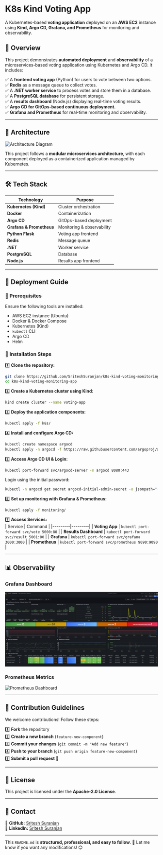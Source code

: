 # **K8s Kind Voting App**  

A Kubernetes-based **voting application** deployed on an **AWS EC2** instance using **Kind, Argo CD, Grafana, and Prometheus** for monitoring and observability.  

## **📌 Overview**  

This project demonstrates **automated deployment** and **observability** of a microservices-based voting application using Kubernetes and Argo CD. It includes:  

✅ A **frontend voting app** (Python) for users to vote between two options.  
✅ **Redis** as a message queue to collect votes.  
✅ A **.NET worker service** to process votes and store them in a database.  
✅ A **PostgreSQL database** for persistent storage.  
✅ A **results dashboard** (Node.js) displaying real-time voting results.  
✅ **Argo CD for GitOps-based continuous deployment.**  
✅ **Grafana and Prometheus** for real-time monitoring and observability.  

---

## **📁 Architecture**  

![Architecture Diagram](k8s-kind-voting-app.png)  

This project follows a **modular microservices architecture**, with each component deployed as a containerized application managed by Kubernetes.  

---

## **🛠️ Tech Stack**  

| Technology | Purpose |
|------------|---------|
| **Kubernetes (Kind)** | Cluster orchestration |
| **Docker** | Containerization |
| **Argo CD** | GitOps-based deployment |
| **Grafana & Prometheus** | Monitoring & observability |
| **Python Flask** | Voting app frontend |
| **Redis** | Message queue |
| **.NET** | Worker service |
| **PostgreSQL** | Database |
| **Node.js** | Results app frontend |

---

## **🚀 Deployment Guide**  

### **🔹 Prerequisites**  

Ensure the following tools are installed:  
- AWS EC2 instance (Ubuntu)  
- Docker & Docker Compose  
- Kubernetes (Kind)  
- `kubectl` CLI  
- Argo CD  
- Helm  

### **🔹 Installation Steps**  

1️⃣ **Clone the repository:**  
```bash
git clone https://github.com/SriteshSuranjan/k8s-kind-voting-monitoring-app.git
cd k8s-kind-voting-monitoring-app
```

2️⃣ **Create a Kubernetes cluster using Kind:**  
```bash
kind create cluster --name voting-app
```

3️⃣ **Deploy the application components:**  
```bash
kubectl apply -f k8s/
```

4️⃣ **Install and configure Argo CD:**  
```bash
kubectl create namespace argocd
kubectl apply -n argocd -f https://raw.githubusercontent.com/argoproj/argo-cd/stable/manifests/install.yaml
```

5️⃣ **Access Argo CD UI & Login:**  
```bash
kubectl port-forward svc/argocd-server -n argocd 8080:443
```
Login using the initial password:  
```bash
kubectl -n argocd get secret argocd-initial-admin-secret -o jsonpath="{.data.password}" | base64 -d; echo
```

6️⃣ **Set up monitoring with Grafana & Prometheus:**  
```bash
kubectl apply -f monitoring/
```

7️⃣ **Access Services:**  
| Service | Command |
|---------|---------|
| **Voting App** | `kubectl port-forward svc/vote 5000:80` |
| **Results Dashboard** | `kubectl port-forward svc/result 5001:80` |
| **Grafana** | `kubectl port-forward svc/grafana 3000:3000` |
| **Prometheus** | `kubectl port-forward svc/prometheus 9090:9090` |

---

## **📊 Observability**  

### **Grafana Dashboard**  
![Grafana Dashboard](grafana.png)  

### **Prometheus Metrics**  
![Prometheus Dashboard](prometheus.png)  

---

## **📝 Contribution Guidelines**  

We welcome contributions! Follow these steps:  

1️⃣ **Fork** the repository  
2️⃣ **Create a new branch** (`feature-new-component`)  
3️⃣ **Commit your changes** (`git commit -m "Add new feature"`)  
4️⃣ **Push to your branch** (`git push origin feature-new-component`)  
5️⃣ **Submit a pull request** 🚀  

---

## **📜 License**  

This project is licensed under the **Apache-2.0 License**.  

---

## **📧 Contact**  

📌 **GitHub:** [Sritesh Suranjan](https://github.com/SriteshSuranjan)  
📌 **LinkedIn:** [Sritesh Suranjan](https://www.linkedin.com/in/sriteshsuranjan/)  

---

This `README.md` is **structured, professional, and easy to follow**. 🚀 Let me know if you want any modifications! 😊
